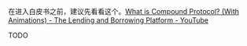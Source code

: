 在进入白皮书之前，建议先看看这个。[What is Compound Protocol? (With Animations) - The Lending and Borrowing Platform - YouTube](https://www.youtube.com/watch?v=lNgsQcWEeyw)

TODO